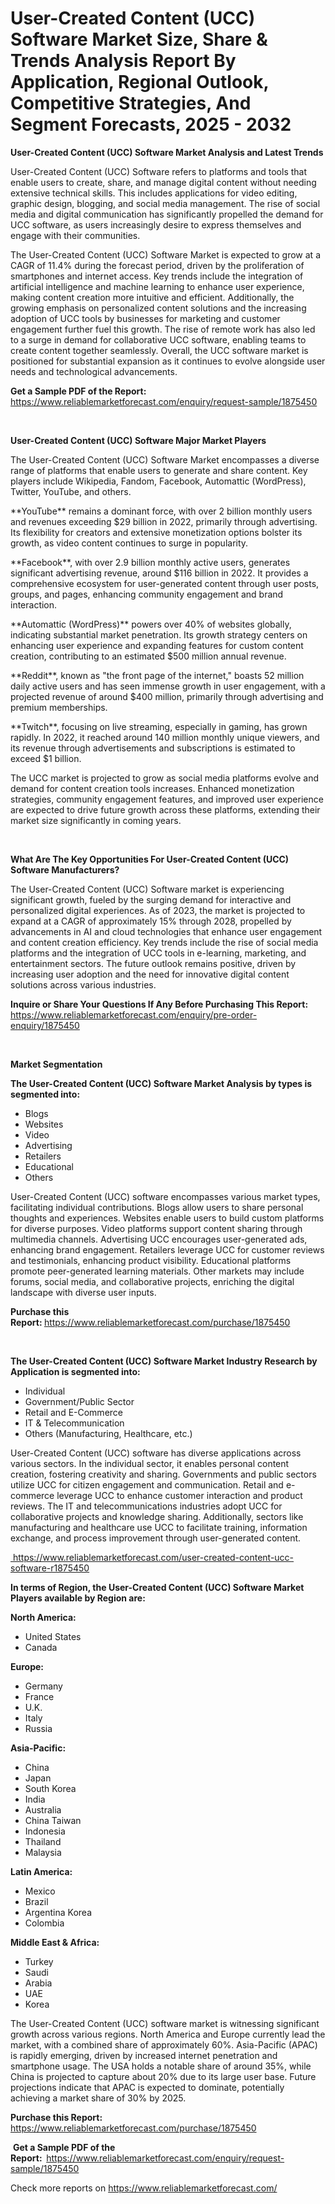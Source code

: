 <p><h1>User-Created Content (UCC) Software Market Size, Share & Trends Analysis Report By Application, Regional Outlook, Competitive Strategies, And Segment Forecasts, 2025 - 2032</h1></p><p><strong>User-Created Content (UCC) Software Market Analysis and Latest Trends</strong></p>
<p><p>User-Created Content (UCC) Software refers to platforms and tools that enable users to create, share, and manage digital content without needing extensive technical skills. This includes applications for video editing, graphic design, blogging, and social media management. The rise of social media and digital communication has significantly propelled the demand for UCC software, as users increasingly desire to express themselves and engage with their communities.</p><p>The User-Created Content (UCC) Software Market is expected to grow at a CAGR of 11.4% during the forecast period, driven by the proliferation of smartphones and internet access. Key trends include the integration of artificial intelligence and machine learning to enhance user experience, making content creation more intuitive and efficient. Additionally, the growing emphasis on personalized content solutions and the increasing adoption of UCC tools by businesses for marketing and customer engagement further fuel this growth. The rise of remote work has also led to a surge in demand for collaborative UCC software, enabling teams to create content together seamlessly. Overall, the UCC software market is positioned for substantial expansion as it continues to evolve alongside user needs and technological advancements.</p></p>
<p><strong>Get a Sample PDF of the Report:&nbsp;</strong> <a href="https://www.reliablemarketforecast.com/enquiry/request-sample/1875450?utm_campaign=3310&utm_medium=2&utm_source=Github&utm_content=ia&utm_term=28032025&utm_id=user-created-content-ucc-software">https://www.reliablemarketforecast.com/enquiry/request-sample/1875450</a></p>
<p>&nbsp;</p>
<p><strong>User-Created Content (UCC) Software Major Market Players</strong></p>
<p><p>The User-Created Content (UCC) Software Market encompasses a diverse range of platforms that enable users to generate and share content. Key players include Wikipedia, Fandom, Facebook, Automattic (WordPress), Twitter, YouTube, and others.</p><p>**YouTube** remains a dominant force, with over 2 billion monthly users and revenues exceeding $29 billion in 2022, primarily through advertising. Its flexibility for creators and extensive monetization options bolster its growth, as video content continues to surge in popularity.</p><p>**Facebook**, with over 2.9 billion monthly active users, generates significant advertising revenue, around $116 billion in 2022. It provides a comprehensive ecosystem for user-generated content through user posts, groups, and pages, enhancing community engagement and brand interaction.</p><p>**Automattic (WordPress)** powers over 40% of websites globally, indicating substantial market penetration. Its growth strategy centers on enhancing user experience and expanding features for custom content creation, contributing to an estimated $500 million annual revenue.</p><p>**Reddit**, known as "the front page of the internet," boasts 52 million daily active users and has seen immense growth in user engagement, with a projected revenue of around $400 million, primarily through advertising and premium memberships.</p><p>**Twitch**, focusing on live streaming, especially in gaming, has grown rapidly. In 2022, it reached around 140 million monthly unique viewers, and its revenue through advertisements and subscriptions is estimated to exceed $1 billion.</p><p>The UCC market is projected to grow as social media platforms evolve and demand for content creation tools increases. Enhanced monetization strategies, community engagement features, and improved user experience are expected to drive future growth across these platforms, extending their market size significantly in coming years.</p></p>
<p>&nbsp;</p>
<p><strong>What Are The Key Opportunities For User-Created Content (UCC) Software Manufacturers?</strong></p>
<p><p>The User-Created Content (UCC) Software market is experiencing significant growth, fueled by the surging demand for interactive and personalized digital experiences. As of 2023, the market is projected to expand at a CAGR of approximately 15% through 2028, propelled by advancements in AI and cloud technologies that enhance user engagement and content creation efficiency. Key trends include the rise of social media platforms and the integration of UCC tools in e-learning, marketing, and entertainment sectors. The future outlook remains positive, driven by increasing user adoption and the need for innovative digital content solutions across various industries.</p></p>
<p><strong>Inquire or Share Your Questions If Any Before Purchasing This Report:</strong> <a href="https://www.reliablemarketforecast.com/enquiry/pre-order-enquiry/1875450?utm_campaign=3310&utm_medium=2&utm_source=Github&utm_content=ia&utm_term=28032025&utm_id=user-created-content-ucc-software">https://www.reliablemarketforecast.com/enquiry/pre-order-enquiry/1875450</a></p>
<p>&nbsp;</p>
<p><strong>Market Segmentation</strong></p>
<p><strong>The User-Created Content (UCC) Software Market Analysis by types is segmented into:</strong></p>
<p><ul><li>Blogs</li><li>Websites</li><li>Video</li><li>Advertising</li><li>Retailers</li><li>Educational</li><li>Others</li></ul></p>
<p><p>User-Created Content (UCC) software encompasses various market types, facilitating individual contributions. Blogs allow users to share personal thoughts and experiences. Websites enable users to build custom platforms for diverse purposes. Video platforms support content sharing through multimedia channels. Advertising UCC encourages user-generated ads, enhancing brand engagement. Retailers leverage UCC for customer reviews and testimonials, enhancing product visibility. Educational platforms promote peer-generated learning materials. Other markets may include forums, social media, and collaborative projects, enriching the digital landscape with diverse user inputs.</p></p>
<p><strong>Purchase this Report:&nbsp;</strong><a href="https://www.reliablemarketforecast.com/purchase/1875450?utm_campaign=3310&utm_medium=2&utm_source=Github&utm_content=ia&utm_term=28032025&utm_id=user-created-content-ucc-software">https://www.reliablemarketforecast.com/purchase/1875450</a></p>
<p>&nbsp;</p>
<p><strong>The User-Created Content (UCC) Software Market Industry Research by Application is segmented into:</strong></p>
<p><ul><li>Individual</li><li>Government/Public Sector</li><li>Retail and E-Commerce</li><li>IT & Telecommunication</li><li>Others (Manufacturing, Healthcare, etc.)</li></ul></p>
<p><p>User-Created Content (UCC) software has diverse applications across various sectors. In the individual sector, it enables personal content creation, fostering creativity and sharing. Governments and public sectors utilize UCC for citizen engagement and communication. Retail and e-commerce leverage UCC to enhance customer interaction and product reviews. The IT and telecommunications industries adopt UCC for collaborative projects and knowledge sharing. Additionally, sectors like manufacturing and healthcare use UCC to facilitate training, information exchange, and process improvement through user-generated content.</p></p>
<p><a href="https://www.reliablemarketforecast.com/user-created-content-ucc-software-r1875450?utm_campaign=3310&utm_medium=2&utm_source=Github&utm_content=ia&utm_term=28032025&utm_id=user-created-content-ucc-software">&nbsp;https://www.reliablemarketforecast.com/user-created-content-ucc-software-r1875450</a></p>
<p><strong>In terms of Region, the User-Created Content (UCC) Software Market Players available by Region are:</strong></p>
<p>
    <p> <strong> North America: </strong>
        <ul>
            <li>United States</li>
            <li>Canada</li>
        </ul>
        </p> 
    <p> <strong> Europe: </strong>
        <ul>
            <li>Germany</li>
            <li>France</li>
            <li>U.K.</li>
            <li>Italy</li>
            <li>Russia</li>
        </ul>
        </p> 
    <p> <strong> Asia-Pacific: </strong>
        <ul>
            <li>China</li>
            <li>Japan</li>
            <li>South Korea</li>
            <li>India</li>
            <li>Australia</li>
            <li>China Taiwan</li>
            <li>Indonesia</li>
            <li>Thailand</li>
            <li>Malaysia</li>
        </ul>
        </p> 
    <p> <strong> Latin America: </strong>
        <ul>
            <li>Mexico</li>
            <li>Brazil</li>
            <li>Argentina Korea</li>
            <li>Colombia</li>
        </ul>
        </p> 
    <p> <strong> Middle East & Africa: </strong>
        <ul>
            <li>Turkey</li>
            <li>Saudi</li>
            <li>Arabia</li>
            <li>UAE</li>
            <li>Korea</li>
        </ul>
    </p>
    </p>
<p><p>The User-Created Content (UCC) software market is witnessing significant growth across various regions. North America and Europe currently lead the market, with a combined share of approximately 60%. Asia-Pacific (APAC) is rapidly emerging, driven by increased internet penetration and smartphone usage. The USA holds a notable share of around 35%, while China is projected to capture about 20% due to its large user base. Future projections indicate that APAC is expected to dominate, potentially achieving a market share of 30% by 2025.</p></p>
<p><strong>Purchase this Report: </strong><a href="https://www.reliablemarketforecast.com/purchase/1875450?utm_campaign=3310&utm_medium=2&utm_source=Github&utm_content=ia&utm_term=28032025&utm_id=user-created-content-ucc-software">https://www.reliablemarketforecast.com/purchase/1875450</a></p>
<p>&nbsp;<strong>Get a Sample PDF of the Report:&nbsp;&nbsp;</strong><a href="https://www.reliablemarketforecast.com/enquiry/request-sample/1875450?utm_campaign=3310&utm_medium=2&utm_source=Github&utm_content=ia&utm_term=28032025&utm_id=user-created-content-ucc-software">https://www.reliablemarketforecast.com/enquiry/request-sample/1875450</a></p>
<p><strong></strong></p>
<p>Check more reports on <a href="https://www.reliablemarketforecast.com/?utm_campaign=3310&utm_medium=2&utm_source=Github&utm_content=ia&utm_term=28032025&utm_id=user-created-content-ucc-software">https://www.reliablemarketforecast.com/</a></p>